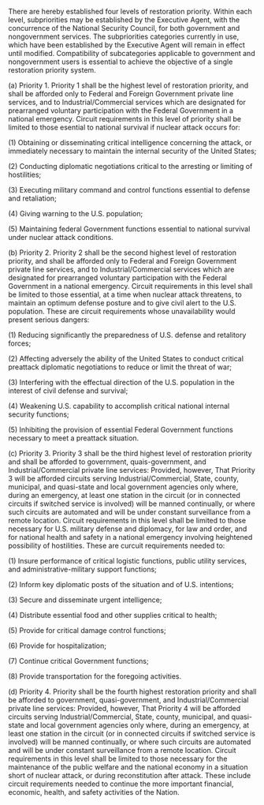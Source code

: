 There are hereby established four levels of restoration priority. Within each level, subpriorities may be established by the Executive Agent, with the concurrence of the National Security Council, for both government and nongovernment services. The subpriorities categories currently in use, which have been established by the Executive Agent will remain in effect until modified. Compatibility of subcategories applicable to government and nongovernment users is essential to achieve the objective of a single restoration priority system.

(a) Priority 1. Priority 1 shall be the highest level of restoration priority, and shall be afforded only to Federal and Foreign Government private line services, and to Industrial/Commercial services which are designated for prearranged voluntary participation with the Federal Government in a national emergency. Circuit requirements in this level of priority shall be limited to those esential to national survival if nuclear attack occurs for:

(1) Obtaining or disseminating critical intelligence concerning the attack, or immediately necessary to maintain the internal security of the United States;

(2) Conducting diplomatic negotiations critical to the arresting or limiting of hostilities;

(3) Executing military command and control functions essential to defense and retaliation;

(4) Giving warning to the U.S. population;

(5) Maintaining federal Government functions essential to national survival under nuclear attack conditions.

(b) Priority 2. Priority 2 shall be the second highest level of restoration priority, and shall be afforded only to Federal and Foreign Government private line services, and to Industrial/Commercial services which are designated for prearranged voluntary participation with the Federal Government in a national emergency. Circuit requirements in this level shall be limited to those essential, at a time when nuclear attack threatens, to maintain an optimum defense posture and to give civil alert to the U.S. population. These are circuit requirements whose unavailability would present serious dangers:

(1) Reducing significantly the preparedness of U.S. defense and retalitory forces;

(2) Affecting adversely the ability of the United States to conduct critical preattack diplomatic negotiations to reduce or limit the threat of war;

(3) Interfering with the effectual direction of the U.S. population in the interest of civil defense and survival;
          

(4) Weakening U.S. capability to accomplish critical national internal security functions;

(5) Inhibiting the provision of essential Federal Government functions necessary to meet a preattack situation.

(c) Priority 3. Priority 3 shall be the third highest level of restoration priority and shall be afforded to government, quais-government, and Industrial/Commercial private line services: Provided, however, That Priority 3 will be afforded circuits serving Industrial/Commercial, State, county, municipal, and quasi-state and local government agencies only where, during an emergency, at least one station in the circuit (or in connected circuits if switched service is involved) will be manned continually, or where such circuits are automated and will be under constant surveillance from a remote location. Circuit requirements in this level shall be limited to those necessary for U.S. military defense and diplomacy, for law and order, and for national health and safety in a national emergency involving heightened possibility of hostilities. These are curcuit requirements needed to:

(1) Insure performance of critical logistic functions, public utility services, and administrative-military support functions;

(2) Inform key diplomatic posts of the situation and of U.S. intentions;

(3) Secure and disseminate urgent intelligence;

(4) Distribute essential food and other supplies critical to health;

(5) Provide for critical damage control functions;

(6) Provide for hospitalization;

(7) Continue critical Government functions;

(8) Provide transportation for the foregoing activities.

(d) Priority 4. Priority shall be the fourth highest restoration priority and shall be afforded to government, quasi-government, and Industrial/Commercial private line services: Provided, however, That Priority 4 will be afforded circuits serving Industrial/Commercial, State, county, municipal, and quasi-state and local government agencies only where, during an emergency, at least one station in the circuit (or in connected circuits if switched service is involved) will be manned continually, or where such circuits are automated and will be under constant surveillance from a remote location. Circuit requirements in this level shall be limited to those necessary for the maintenance of the public welfare and the national economy in a situation short of nuclear attack, or during reconstitution after attack. These include circuit requirements needed to continue the more important financial, economic, health, and safety activities of the Nation.

